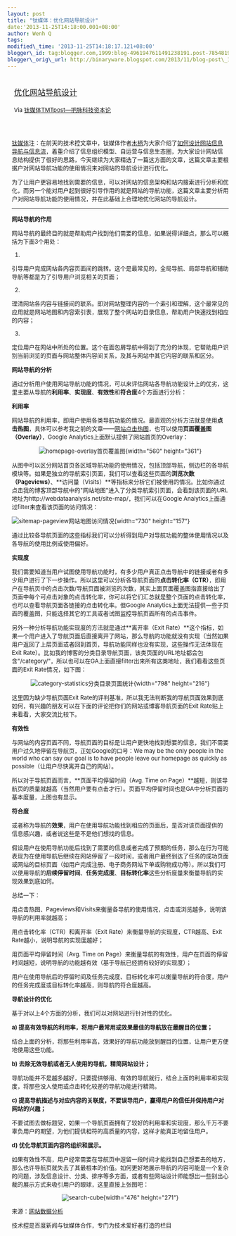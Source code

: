 ```yaml
--- 
layout: post 
title: "钛媒体：优化网站导航设计" 
date:'2013-11-25T14:18:00.001+08:00' 
author: Wenh Q
tags:
modified\_time: '2013-11-25T14:18:17.121+08:00' 
blogger\_id: tag:blogger.com,1999:blog-4961947611491238191.post-7854819294252601546
blogger\_orig\_url: http://binaryware.blogspot.com/2013/11/blog-post\_1993.html
---
```

<div style="margin: 10px; padding: 5px;">

<div style="font-size: 18px;">

[优化网站导航设计](http://www.tmtpost.com/78717.html)

</div>

<div style="font-size: 13px;">

Via [钛媒体TMTpost—把脉科技资本论](http://www.tmtpost.com/)

</div>

</div>

<div style="font-size: 13px; padding: 15px 0 10px 10px;">

[钛媒体](http://www.tmtpost.com/ "钛媒体")注：在前天的技术控文章中，钛媒体作者[木柄](http://www.tmtpost.com/author/%E6%9C%A8%E6%9F%84 "由 木柄 发布")为大家介绍了[如何设计网站信息导航与信息流](http://www.tmtpost.com/77958.html "点击查看《如何设计网站信息导航与信息流》全文")，着重介绍了信息组织模型、自运营与信息生态圈，为大家设计网站信息结构提供了很好的思路，今天继续为大家精选了一篇这方面的文章，这篇文章主要根据户对网站导航功能的使用情况来对网站的导航设计进行优化。



为了让用户更容易地找到需要的信息，可以对网站的信息架构和站内搜索进行分析和优化，而另一个能对用户起到很好引导作用的就是网站的导航功能，这篇文章主要分析用户对网站导航功能的使用情况，并在此基础上合理地优化网站的导航设计。

****

**网站导航的作用**

网站导航的最终目的就是帮助用户找到他们需要的信息，如果说得详细点，那么可以概括为下面3个用处：

1.
引导用户完成网站各内容页面间的跳转。这个是最常见的，全局导航、局部导航和辅助导航等都是为了引导用户浏览相关的页面；

2.
理清网站各内容与链接间的联系。即对网站整理内容的一个索引和理解，这个最常见的应用就是网站地图和内容索引表，展现了整个网站的目录信息，帮助用户快速找到相应的内容；

3.
定位用户在网站中所处的位置。这个在面包屑导航中得到了充分的体现，它帮助用户识别当前浏览的页面与网站整体内容间关系，及其与网站中其它内容的联系和区分。

**网站导航的分析**

通过分析用户使用网站导航功能的情况，可以来评估网站各导航功能设计上的优劣，这里主要从导航的**利用率**、**实现度**、**有效性**和**符合度**4个方面进行分析：

**利用率**

网站导航的利用率，即用户使用各类导航功能的情况。最直观的分析方法就是使用**点击热图**，具体可以参考我之前的文章——[网站点击热图](http://webdataanalysis.net/tool-for-web-analytics/web-heat-map/)，也可以使用**页面覆盖图（Overlay）**，Google
Analytics上面默认提供了网站首页的Overlay：

<div style="text-align: center;">

![homepage-overlay首页覆盖图](http://www.tmtpost.com/wp-content/uploads/2013/11/138487621145.png "首页覆盖图"){width="560"
height="361"}

</div>

从图中可以区分网站首页各区域导航功能的使用情况，包括顶部导航，侧边栏的各导航模块等。如果是独立的导航索引页面，我们可以查看这些页面的**浏览次数（Pageviews）**、**访问量（Visits）**等指标来分析它们被使用的情况。比如你通过点击我的博客顶部导航中的"网站地图"进入了分类导航索引页面，会看到该页面的URL地址为http://webdataanalysis.net/site-map/，我们可以在Google
Analytics上面通过filter来查看该页面的访问情况：

![sitemap-pageview网站地图访问情况](http://www.tmtpost.com/wp-content/uploads/2013/11/138487628157.png "网站地图访问情况"){width="730"
height="157"}

通过比较各导航页面的这些指标我们可以分析得到用户对导航功能的整体使用情况以及各导航的使用比例或使用偏好。

**实现度**

我们需要知道当用户试图使用导航功能时，有多少用户真正点击导航中的链接或者有多少用户进行了下一步操作。所以这里可以分析各导航页面的**点击转化率（CTR）**，即用户在导航页中的点击次数/导航页面被浏览的次数，其实上面页面覆盖图指直接给出了页面中每个可点击对象的点击转化率，你可以将它们汇总就是整个页面的点击转化率，也可以查看导航页面各链接的点击转化率。但Google
Analytics上面无法提供一些子页面的覆盖图，只能选择其它的工具或者试图监控导航页面所有的点击事件。

另外一种分析导航功能实现度的方法就是通过**离开率（Exit
Rate）**这个指标，如果一个用户进入了导航页面后直接离开了网站，那么导航的功能就没有实现（当然如果用户返回了上层页面或者回到首页，导航功能同样也没有实现，这些操作无法体现在Exit
Rate）。比如我的博客的分类目录导航页面，该类页面的URL地址都会包含"/category/"，所以也可以在GA上面直接filter出来所有这类地址，我们看看这些页面的Exit
Rate情况，如下图：

<div style="text-align: center;">

![category-statistics分类目录页面统计](http://www.tmtpost.com/wp-content/uploads/2013/11/138487633737.png "分类目录页面统计"){width="798"
height="216"}

</div>

这里因为缺少导航页面Exit
Rate的评判基准，所以我无法判断我的导航页面效果到底如何，有兴趣的朋友可以在下面的评论把你们的网站或博客导航页面的Exit
Rate贴上来看看，大家交流比较下。

**有效性**

与网站的内容页面不同，导航页面的目标是让用户更快地找到想要的信息，我们不需要用户过久地停留在导航页，正如Google的口号：We
may be the only people in the world who can say our goal is to have
people leave our homepage as quickly as
possible（让用户尽快离开自己的网站）。

所以对于导航页面而言，**页面平均停留时间（Avg. Time on
Page）**越短，则该导航页的质量就越高（当然用户要有点击才行）。页面平均停留时间也是GA中分析页面的基本度量，上图也有显示。

**符合度**

或者称为导航的**效果**，用户在使用导航功能找到相应的页面后，是否对该页面提供的信息感兴趣，或者说这些是不是他们想找的信息。

假设用户在使用导航功能后找到了需要的信息或者完成了预期的任务，那么在行为可能表现为在使用导航后继续在网站停留了一段时间，或者用户最终到达了任务的成功页面或网站的目标页面（如用户完成注册、电子商务网站下单或购物成功等）。所以我们可以使用导航的**后续停留时间**、**任务完成度**、**目标转化率**这些分析度量来衡量导航的实现效果到底如何。

总结一下：

用点击热图、Pageviews和Visits来衡量各导航的使用情况，点击或浏览越多，说明该导航的利用率就越高；

用点击转化率（CTR）和离开率（Exit
Rate）来衡量导航的实现度，CTR越高、Exit
Rate越小，说明导航的实现度越好；

用页面平均停留时间（Avg. Time on
Page）来衡量导航的有效性，用户在页面的停留时间越短，说明导航的功能越有效（基于导航已经拥有较好的实现度）；

用户在使用导航后的停留时间及任务完成度、目标转化率可以衡量导航的符合度，用户的任务完成度或目标转化率越高，则导航的符合度越高。

**导航设计的优化**

基于对以上4个方面的分析，我们可以对网站进行针对性的优化。

**a)
提高有效导航的利用率，将用户最常用或效果最佳的导航放在最醒目的位置；**

结合上面的分析，将那些利用率高，效果好的导航功能放到醒目的位置，让用户更方便地使用这些功能。

**b) 去除无效导航或者无人使用的导航，精简网站设计；**

导航功能并不是越多越好，只要提供够用、有效的导航就行，结合上面的利用率和实现度，将那些没人使用或点击转化较差的导航功能进行精简。

**c)
提高导航描述与对应内容的关联度，不要误导用户，赢得用户的信任并保持用户对网站的兴趣；**

不要试图去做标题党，如果一个导航页面拥有了较好的利用率和实现度，那么千万不要辜负用户的期望，为他们提供相符的高质量的内容，这样才能真正地留住用户。

**d) 优化导航页面内容的组织和展示。**

如果有效性不高，用户经常需要在导航页中逗留一段时间才能找到自己想要去的地方，那么也许导航页就失去了其最根本的价值。如何更好地展示导航的内容可能是一个复杂的问题，涉及信息设计、分类、排序等多方面，或者有些网站设计师能想出一些别出心裁的展示方式来吸引用户的眼球，这里直接上张图吧：

<div style="text-align: center;">

![search-cube](http://www.tmtpost.com/wp-content/uploads/2013/11/138487640981.png "search-cube"){width="476"
height="271"}

</div>



来源：[网站数据分析](http://webdataanalysis.net/personal-view/optimize-navigation/)

技术控是百度新闻与钛媒体合作，专门为技术爱好者打造的栏目

</div>
